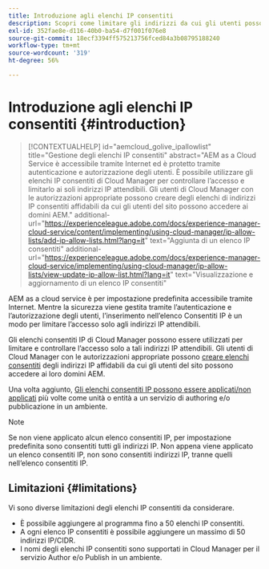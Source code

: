 ```yaml
---
title: Introduzione agli elenchi IP consentiti
description: Scopri come limitare gli indirizzi da cui gli utenti possono accedere ai domini di AEM as a Cloud Service con gli elenchi IP consentiti.
exl-id: 352fae8e-d116-40b0-ba54-d7f001f076e8
source-git-commit: 18ecf3394ff575213756fced84a3b08795188240
workflow-type: tm+mt
source-wordcount: '319'
ht-degree: 56%

---
```



# Introduzione agli elenchi IP consentiti {#introduction}

>[!CONTEXTUALHELP]
>id="aemcloud_golive_ipallowlist"
>title="Gestione degli elenchi IP consentiti"
>abstract="AEM as a Cloud Service è accessibile tramite Internet ed è protetto tramite autenticazione e autorizzazione degli utenti. È possibile utilizzare gli elenchi IP consentiti di Cloud Manager per controllare l’accesso e limitarlo ai soli indirizzi IP attendibili. Gli utenti di Cloud Manager con le autorizzazioni appropriate possono creare degli elenchi di indirizzi IP consentiti affidabili da cui gli utenti del sito possono accedere ai domini AEM."
>additional-url="https://experienceleague.adobe.com/docs/experience-manager-cloud-service/content/implementing/using-cloud-manager/ip-allow-lists/add-ip-allow-lists.html?lang=it" text="Aggiunta di un elenco IP consentiti"
>additional-url="https://experienceleague.adobe.com/docs/experience-manager-cloud-service/implementing/using-cloud-manager/ip-allow-lists/view-update-ip-allow-list.html?lang=it" text="Visualizzazione e aggiornamento di un elenco IP consentiti"

AEM as a cloud service è per impostazione predefinita accessibile tramite Internet. Mentre la sicurezza viene gestita tramite l’autenticazione e l’autorizzazione degli utenti, l’inserimento nell’elenco Consentiti IP è un modo per limitare l’accesso solo agli indirizzi IP attendibili.

Gli elenchi consentiti IP di Cloud Manager possono essere utilizzati per limitare e controllare l’accesso solo a tali indirizzi IP attendibili. Gli utenti di Cloud Manager con le autorizzazioni appropriate possono [creare elenchi consentiti](/help/implementing/cloud-manager/ip-allow-lists/add-ip-allow-lists.md) degli indirizzi IP affidabili da cui gli utenti del sito possono accedere ai loro domini AEM.

Una volta aggiunto, [Gli elenchi consentiti IP possono essere applicati/non applicati](/help/implementing/cloud-manager/ip-allow-lists/apply-allow-list.md) più volte come unità o entità a un servizio di authoring e/o pubblicazione in un ambiente.

>[!NOTE]
>
>Se non viene applicato alcun elenco consentiti IP, per impostazione predefinita sono consentiti tutti gli indirizzi IP. Non appena viene applicato un elenco consentiti IP, non sono consentiti indirizzi IP, tranne quelli nell’elenco consentiti IP.

## Limitazioni {#limitations}

Vi sono diverse limitazioni degli elenchi IP consentiti da considerare.

* È possibile aggiungere al programma fino a 50 elenchi IP consentiti.
* A ogni elenco IP consentiti è possibile aggiungere un massimo di 50 indirizzi IP/CIDR.
* I nomi degli elenchi IP consentiti sono supportati in Cloud Manager per il servizio Author e/o Publish in un ambiente.

